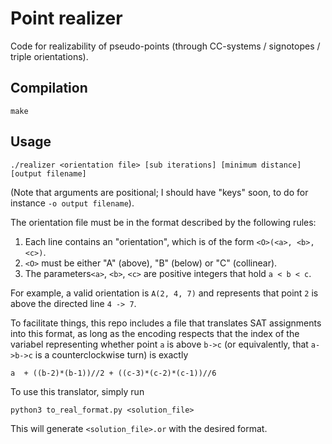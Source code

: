 # Point realizer
Code for realizability of pseudo-points (through CC-systems / signotopes / triple orientations).

## Compilation

```
make
```

## Usage

```
./realizer <orientation file> [sub iterations] [minimum distance] [output filename]
````
(Note that arguments are positional; I should have "keys" soon, to do for instance `-o output filename`).

The orientation file must be in the format described by the following rules:
1. Each line contains an "orientation", which is of the form `<O>(<a>, <b>, <c>)`.
2.  `<O>` must be either "A" (above), "B" (below) or "C" (collinear).
3.  The parameters`<a>`, `<b>`, `<c>` are positive integers that hold `a < b < c`.

For example, a valid orientation is `A(2, 4, 7)` and represents that point `2` is above the directed line `4 -> 7`.

To facilitate things, this repo includes a file that translates SAT assignments into this format, as long as the encoding respects that
the index of the variabel representing whether point `a` is above `b->c` (or equivalently, that `a->b->c` is a counterclockwise turn) is exactly 
```
a  + ((b-2)*(b-1))//2 + ((c-3)*(c-2)*(c-1))//6
```
To use this translator, simply run
```
python3 to_real_format.py <solution_file>
```
This will generate `<solution_file>.or` with the desired format.
